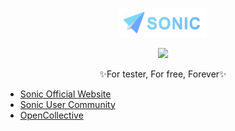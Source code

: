 <p align="center">
  <img width="140px" src="https://raw.githubusercontent.com/SonicCloudOrg/sonic-server/main/logo.png">
</p>
<p align="center">
  <img src="https://img.shields.io/github/stars/SonicCloudOrg?affiliations=OWNER&style=social">
</p>
<p align="center">✨For tester, For free, Forever✨</p>

- [Sonic Official Website](https://sonic-cloud.gitee.io)
- [Sonic User Community](https://sonic-cloud.wiki/)
- [OpenCollective](https://opencollective.com/soniccloudorg)
